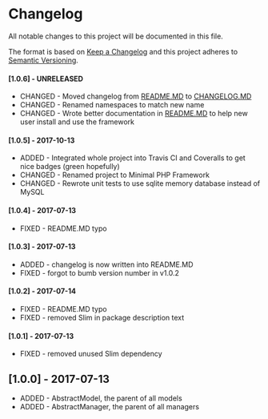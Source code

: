 # Changelog
All notable changes to this project will be documented in this file.

The format is based on [Keep a Changelog](http://keepachangelog.com/en/1.0.0/)
and this project adheres to [Semantic Versioning](http://semver.org/spec/v2.0.0.html).

#### [1.0.6] - UNRELEASED
- CHANGED - Moved changelog from [README.MD](README.MD) to [CHANGELOG.MD](CHANGELOG.MD)
- CHANGED - Renamed namespaces to match new name
- CHANGED - Wrote better documentation in [README.MD](README.MD) to help new user
install and use the framework

#### [1.0.5] - 2017-10-13
- ADDED - Integrated whole project into Travis CI and Coveralls to get nice badges (green hopefully)
- CHANGED - Renamed project to Minimal PHP Framework
- CHANGED - Rewrote unit tests to use sqlite memory database instead of MySQL

#### [1.0.4] - 2017-07-13
- FIXED - README.MD typo

#### [1.0.3] - 2017-07-13
- ADDED - changelog is now written into README.MD
- FIXED - forgot to bumb version number in v1.0.2

#### [1.0.2] - 2017-07-14
- FIXED - README.MD typo
- FIXED - removed Slim in package description text

#### [1.0.1] - 2017-07-13
- FIXED - removed unused Slim dependency

## [1.0.0] - 2017-07-13
- ADDED - AbstractModel, the parent of all models
- ADDED - AbstractManager, the parent of all managers
